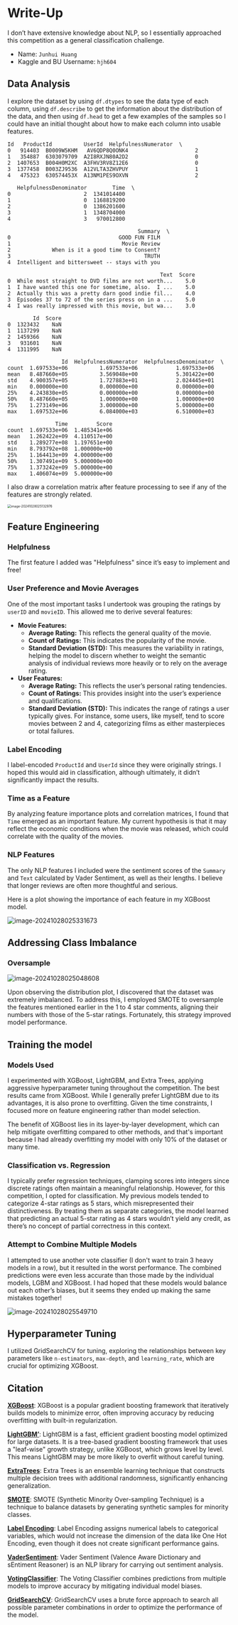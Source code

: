 # Write-Up

I don’t have extensive knowledge about NLP, so I essentially approached this competition as a general classification challenge.

- Name: `Junhui Huang`
- Kaggle and BU Username: `hjh604`



## Data Analysis

I explore the dataset by using `df.dtypes` to see the data type of each column, using `df.describe` to get the information about the distribution of the data, and then using `df.head` to get a few examples of the samples so I could have an initial thought about how to make each column into usable features. 

```
Id   ProductId          UserId  HelpfulnessNumerator  \
0   914403  B0009W5KHM   AV6QDP8Q0ONK4                     2   
1   354887  6303079709  A2I8RXJN80A2D2                     0   
2  1407653  B004H0M2XC  A3FHV3RV8Z12E6                     0   
3  1377458  B003ZJ9536  A12VLTA3ZHVPUY                     1   
4   475323  630574453X  A13NM1PES9OXVN                     2   

   HelpfulnessDenominator        Time  \
0                       2  1341014400   
1                       0  1168819200   
2                       0  1386201600   
3                       1  1348704000   
4                       3   970012800   

                                         Summary  \
0                                  GOOD FUN FILM   
1                                   Movie Review   
2             When is it a good time to Consent?   
3                                          TRUTH   
4  Intelligent and bittersweet -- stays with you   

                                                Text  Score  
0  While most straight to DVD films are not worth...    5.0  
1  I have wanted this one for sometime, also.  I ...    5.0  
2  Actually this was a pretty darn good indie fil...    4.0  
3  Episodes 37 to 72 of the series press on in a ...    5.0  
4  I was really impressed with this movie, but wa...    3.0  

        Id  Score
0  1323432    NaN
1  1137299    NaN
2  1459366    NaN
3   931601    NaN
4  1311995    NaN

                 Id  HelpfulnessNumerator  HelpfulnessDenominator  \
count  1.697533e+06          1.697533e+06            1.697533e+06   
mean   8.487660e+05          3.569048e+00            5.301422e+00   
std    4.900357e+05          1.727883e+01            2.024445e+01   
min    0.000000e+00          0.000000e+00            0.000000e+00   
25%    4.243830e+05          0.000000e+00            0.000000e+00   
50%    8.487660e+05          1.000000e+00            1.000000e+00   
75%    1.273149e+06          3.000000e+00            5.000000e+00   
max    1.697532e+06          6.084000e+03            6.510000e+03   

               Time         Score  
count  1.697533e+06  1.485341e+06  
mean   1.262422e+09  4.110517e+00  
std    1.289277e+08  1.197651e+00  
min    8.793792e+08  1.000000e+00  
25%    1.164413e+09  4.000000e+00  
50%    1.307491e+09  5.000000e+00  
75%    1.373242e+09  5.000000e+00  
max    1.406074e+09  5.000000e+00  
```



I also draw a correlation matrix after feature processing to see if any of the features are strongly related.

<img src="assets/image-20241028025132976.png" alt="image-20241028025132976" style="zoom:50%;" />



## Feature Engineering

### Helpfulness

The first feature I added was "Helpfulness" since it’s easy to implement and free!



### User Preference and Movie Averages

One of the most important tasks I undertook was grouping the ratings by `userID` and `movieID`. This allowed me to derive several features:

- **Movie Features:**
  - **Average Rating:** This reflects the general quality of the movie.
  - **Count of Ratings:** This indicates the popularity of the movie.
  - **Standard Deviation (STD):** This measures the variability in ratings, helping the model to discern whether to weight the semantic analysis of individual reviews more heavily or to rely on the average rating.
- **User Features:**
  - **Average Rating:** This reflects the user’s personal rating tendencies.
  - **Count of Ratings:** This provides insight into the user’s experience and qualifications.
  - **Standard Deviation (STD):** This indicates the range of ratings a user typically gives. For instance, some users, like myself, tend to score movies between 2 and 4, categorizing films as either masterpieces or total failures.



### Label Encoding

I label-encoded `ProductId` and `UserId` since they were originally strings. I hoped this would aid in classification, although ultimately, it didn’t significantly impact the results.



### Time as a Feature

By analyzing feature importance plots and correlation matrices, I found that `Time` emerged as an important feature. My current hypothesis is that it may reflect the economic conditions when the movie was released, which could correlate with the quality of the movies.



### NLP Features

The only NLP features I included were the sentiment scores of the `Summary` and `Text` calculated by Vader Sentiment, as well as their lengths. I believe that longer reviews are often more thoughtful and serious.



Here is a plot showing the importance of each feature in my XGBoost model.

![image-20241028025331673](assets/image-20241028025331673.png)





## Addressing Class Imbalance

### Oversample

![image-20241028025048608](assets/image-20241028025048608.png)

Upon observing the distribution plot, I discovered that the dataset was extremely imbalanced. To address this, I employed SMOTE to oversample the features mentioned earlier in the 1 to 4 star comments, aligning their numbers with those of the 5-star ratings. Fortunately, this strategy improved model performance.



## Training the model

### Models Used

I experimented with XGBoost, LightGBM, and Extra Trees, applying aggressive hyperparameter tuning throughout the competition. The best results came from XGBoost. While I generally prefer LightGBM due to its advantages, it is also prone to overfitting. Given the time constraints, I focused more on feature engineering rather than model selection. 

The benefit of XGBoost lies in its layer-by-layer development, which can help mitigate overfitting compared to other methods, and that's important because I had already overfitting my model with only 10% of the dataset or many time.



### Classification vs. Regression

I typically prefer regression techniques, clamping scores into integers since discrete ratings often maintain a meaningful relationship. However, for this competition, I opted for classification. My previous models tended to categorize 4-star ratings as 5 stars, which misrepresented their distinctiveness. By treating them as separate categories, the model learned that predicting an actual 5-star rating as 4 stars wouldn’t yield any credit, as there’s no concept of partial correctness in this context.



### Attempt to Combine Multiple Models

I attempted to use another vote classifier (I don't want to train 3 heavy models in a row), but it resulted in the worst performance. The combined predictions were even less accurate than those made by the individual models, LGBM and XGBoost. I had hoped that these models would balance out each other’s biases, but it seems they ended up making the same mistakes together!

![image-20241028025549710](assets/image-20241028025549710.png)



## Hyperparameter Tuning

I utilized GridSearchCV for tuning, exploring the relationships between key parameters like `n-estimators`, `max-depth`, and `learning_rate`, which are crucial for optimizing XGBoost.



## Citation

**[XGBoost](https://xgboost.readthedocs.io/en/latest/index.html)**: XGBoost is a popular gradient boosting framework that iteratively builds models to minimize error, often improving accuracy by reducing overfitting with built-in regularization.

**[LightGBM’](https://lightgbm.readthedocs.io/en/latest/)**: LightGBM is a fast, efficient gradient boosting model optimized for large datasets. It is a tree-based gradient boosting framework that uses a "leaf-wise" growth strategy, unlike XGBoost, which grows level by level. This means LightGBM may be more likely to overfit without careful tuning.

**[ExtraTrees](https://scikit-learn.org/stable/modules/generated/sklearn.ensemble.ExtraTreesClassifier.html)**: Extra Trees is an ensemble learning technique that constructs multiple decision trees with additional randomness, significantly enhancing generalization.



**[SMOTE](https://imbalanced-learn.org/stable/references/generated/imblearn.over_sampling.SMOTE.html)**: SMOTE (Synthetic Minority Over-sampling Technique) is a technique to balance datasets by generating synthetic samples for minority classes.



**[Label Encoding](https://scikit-learn.org/stable/modules/generated/sklearn.preprocessing.LabelEncoder.html)**: Label Encoding assigns numerical labels to categorical variables, which would not increase the dimension of the data like One Hot Encoding, even though it does not create significant performance gains.

**[VaderSentiment](https://vadersentiment.readthedocs.io/en/latest/)**: Vader Sentiment (Valence Aware Dictionary and sEntiment Reasoner) is an NLP library for carrying out sentiment analysis.



**[VotingClassifier](https://scikit-learn.org/stable/modules/generated/sklearn.ensemble.VotingClassifier.html)**: The Voting Classifier combines predictions from multiple models to improve accuracy by mitigating individual model biases.

**[GridSearchCV](https://scikit-learn.org/stable/modules/generated/sklearn.model_selection.GridSearchCV.html)**: GridSearchCV uses a brute force approach to search all possible parameter combinations in order to optimize the performance of the model.


